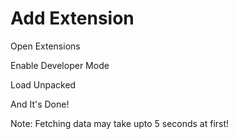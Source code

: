 # Add Extension
Open Extensions

Enable Developer Mode

Load Unpacked 

And It's Done!

Note: Fetching data may take upto 5 seconds at first!
